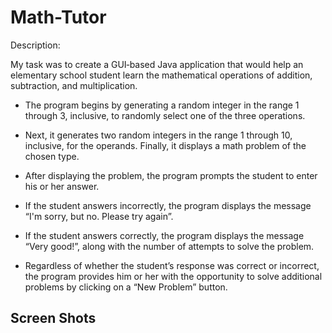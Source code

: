 # Math-Tutor

Description:

My task was to create a GUI‐based Java application that would help an elementary
school student learn the mathematical operations of addition, subtraction, and multiplication. 

* The program begins by generating a random integer in the range 1 through 3, inclusive, to randomly select
one of the three operations. 

* Next, it generates two random integers in the range 1 through 10, inclusive, for the operands. 
Finally, it displays a math problem of the chosen type. 

* After displaying the problem, the program prompts the student to enter his or her answer. 

* If the student answers incorrectly, the program displays the message “I'm sorry, but no. Please try again”. 

* If the student answers correctly, the program displays the message “Very good!”, along with the number of attempts
to solve the problem. 

* Regardless of whether the student’s response was correct or incorrect, the
program provides him or her with the opportunity to solve additional problems by clicking on a “New
Problem” button.

## Screen Shots

